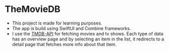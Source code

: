 # TheMovieDB

- This project is made for learning purposes. 
- The app is build using SwiftUI and Combine frameworks.
- I use the [TMDB-API](https://www.themoviedb.org) for fetching movies and tv shows. Each type of data has an overview page and by selecting an item in the list, it redirects to a detail page that fetches more info about that item.
